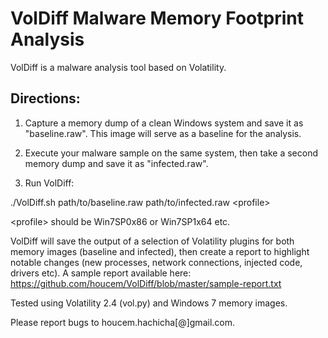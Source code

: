 
VolDiff Malware Memory Footprint Analysis
==========================================

VolDiff is a malware analysis tool based on Volatility.

Directions:
-----------

1. Capture a memory dump of a clean Windows system and save it as "baseline.raw". This image will serve as a baseline for the analysis.

2. Execute your malware sample on the same system, then take a second memory dump and save it as "infected.raw".

3. Run VolDiff:

./VolDiff.sh path/to/baseline.raw path/to/infected.raw \<profile\>

\<profile\> should be Win7SP0x86 or Win7SP1x64 etc.

VolDiff will save the output of a selection of Volatility plugins for both memory images (baseline and infected), then create a report to highlight notable changes (new processes, network connections, injected code, drivers etc). A sample report available here: https://github.com/houcem/VolDiff/blob/master/sample-report.txt

Tested using Volatility 2.4 (vol.py) and Windows 7 memory images.

Please report bugs to houcem.hachicha[@]gmail.com.
